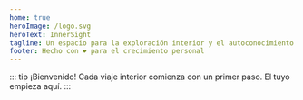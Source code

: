 ```yaml
---
home: true
heroImage: /logo.svg
heroText: InnerSight
tagline: Un espacio para la exploración interior y el autoconocimiento
footer: Hecho con ❤️ para el crecimiento personal
---
```

<!--contenido -->

<ContenidoActual />


::: tip ¡Bienvenido!
Cada viaje interior comienza con un primer paso. El tuyo empieza aquí.
:::
